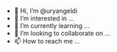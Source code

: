 - 👋 Hi, I’m @uryangeldi
- 👀 I’m interested in ...
- 🌱 I’m currently learning ...
- 💞️ I’m looking to collaborate on ...
- 📫 How to reach me ...

<!---
uryangeldi/uryangeldi is a ✨ special ✨ repository because its `README.md` (this file) appears on your GitHub profile.
You can click the Preview link to take a look at your changes.
--->
